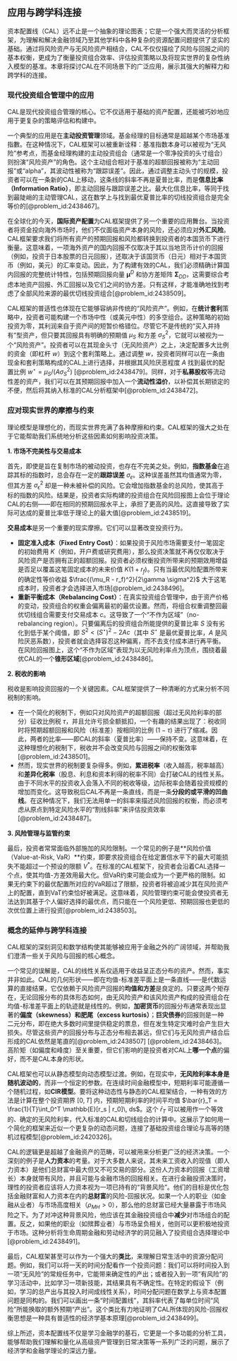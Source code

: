 ## 应用与跨学科连接

资本配置线（CAL）远不止是一个抽象的理论图表；它是一个强大而灵活的分析框架，为理解和解决金融领域乃至其他学科中各种复杂的资源配置问题提供了坚实的基础。通过将风险资产与无风险资产相结合，CAL不仅仅描绘了风险与回报之间的基本权衡，更成为了衡量投资组合效率、评估投资策略以及将现实世界的复杂性纳入模型的基准。本章将探讨CAL在不同场景下的广泛应用，展示其强大的解释力和跨学科的连接。

### 现代投资组合管理中的应用

CAL是现代投资组合管理的核心。它不仅适用于基础的资产配置，还能被巧妙地应用于更复杂的策略评估和构建中。

一个典型的应用是在**主动投资管理**领域。基金经理的目标通常是超越某个市场基准指數。在这种情况下，CAL框架可以被重新诠释：基准指数本身可以被视为“无风险”参考点，而基金经理构建的主动投资组合（通常是一个零净投资的头寸组合）则扮演“风险资产”的角色。这个主动组合相对于基准的超额回报被称为“主动回报”或“alpha”，其波动性被称为“跟踪误差”。因此，通过调整主动头寸的规模，投资者可以在一条新的CAL上移动，这条线的斜率不再是夏普比率，而是**信息比率（Information Ratio）**，即主动回报与跟踪误差之比。最大化信息比率，等同于找到最陡峭的主动管理CAL，这在数学上与找到最优夏普比率的切线投资组合是完全等价的[@problem_id:2438467]。

在全球化的今天，**国际资产配置**为CAL框架提供了另一个重要的应用舞台。当投资者将资金投向海外市场时，他们不仅面临资产本身的风险，还必须应对**外汇风险**。CAL框架要求我们将所有资产的预期回报和风险都转换到投资者的本国货币下进行衡量。这意味着，一项海外资产的国内回报不仅取决于其以当地货币计价的回报（例如，投资于日本股票的日元回报），还取决于该国货币（日元）相对于本国货币（例如，美元）的汇率变动。因此，为了构建有效的CAL，我们必须精确计算国内回报的完整统计特性，包括预期回报向量 $\boldsymbol{\mu}^D$ 和协方差矩阵 $\boldsymbol{\Sigma}_{DD}$，这需要综合考虑本地资产回报、外汇回报以及它们之间的协方差。只有这样，才能准确地找到考虑了全部风险来源的最优切线投资组合[@problem_id:2438509]。

CAL框架的普适性也体现在它能够容纳非传统的“风险资产”。例如，在**统计套利**策略中，投资者可能构建一个市场中性（或美元中性）的多空组合。这种策略的初始投资为零，其利润来自于资产间的短暂价格错位。尽管它不是传统的“买入并持有”型资产，但只要其回报具有明确的预期值 $\mu_S$ 和方差 $\sigma_S^2$，它就可以被视为一个“风险资产”。投资者可以在其现金头寸（无风险资产）之上，决定配置多大比例的资金（即杠杆 $w$）到这个套利策略上。通过调整 $w$，投资者同样可以在一条由现金和套利策略构成的CAL上进行选择，并根据其风险厌恶程度 $A$ 找到最优的配置比例 $w^\star = \mu_S / (A \sigma_S^2)$ [@problem_id:2438479]。同样，对于**私募股权**等流动性差的资产，我们可以在其预期回报中加入一个**流动性溢价**，以补偿其长期锁定的不便，然后将其纳入标准的CAL分析框架中[@problem_id:2438472]。

### 应对现实世界的摩擦与约束

理论模型是理想化的，而现实世界充满了各种摩擦和约束。CAL框架的强大之处在于它能帮助我们系统地分析这些因素如何影响投资决策。

**1. 市场不完美性与交易成本**

首先，即使是旨在复制市场的被动投资，也存在不完美之处。例如，**指数基金**在追踪其标的指数时，总会存在一定的**跟踪误差** $\sigma_\epsilon$。这种误差虽然其均值通常为零，但其方差 $\sigma_\epsilon^2$ 却是一种未被补偿的风险。它会增加指数基金的总风险，使其高于标的指数的风险。结果是，投资者实际构建的投资组合在风险回报图上会位于理论CAL的右侧——即在相同的预期回报水平上，承担了更高的风险。这直接导致了实际可达成的夏普比率低于理论上的最大值[@problem_id:2438519]。

**交易成本**是另一个重要的现实摩擦。它们可以显著改变投资行为。
*   **固定准入成本（Fixed Entry Cost）**：如果投资于风险市场需要支付一笔固定的初始费用 $K$（例如，开户费或研究费用），那么投资决策就不再仅仅取决于风险资产是否拥有正的超额回报。投资者必须权衡投资所带来的预期效用增益是否足以覆盖这笔固定成本的未来价值 $K(1+r_f)$。只有当最优风险配置所带来的确定性等价收益 $\frac{(\mu_R - r_f)^2}{2\gamma \sigma^2}$ 大于这笔成本时，投资者才会选择进入市场[@problem_id:2438496]。
*   **重新平衡成本（Rebalancing Cost）**：在真实投资组合管理中，由于资产价格的变动，投资组合的权重会偏离最初的最优设置。然而，将组合权重调整回最优切线组合需要支付交易成本 $c$。这导致了一个“不作为区域”（no-rebalancing region）。只要偏离后的投资组合所能提供的夏普比率 $S$ 没有劣化到低于某个阈值，即 $S^2 < (S^\star)^2 - 2Ac$（其中 $S^\star$ 是最优夏普比率，$A$ 是风险厌恶系数），投资者就会选择容忍这种偏离，而不去支付成本进行再平衡。在风险回报图上，这个“不作为区域”表现为以无风险利率点为顶点，围绕着最优CAL的一个**锥形区域**[@problem_id:2438486]。

**2. 税收的影响**

税收是影响投资回报的一个关键因素。CAL框架提供了一种清晰的方式来分析不同税制的影响。
*   在一个简化的税制下，例如只对风险资产的超额回报（超过无风险利率的部分）征收比例税 $\tau$，并且允许亏损全额抵扣，一个有趣的结果出现了：税收同时将预期超额回报和风险（标准差）按相同的比例 $(1-\tau)$ 进行了缩减。因此，两者的比率——即CAL的斜率（夏普比率）——保持不变。这意味着，在这种理想化的税制下，税收并不会改变风险与回报之间的权衡效率[@problem_id:2438501]。
*   然而，现实世界的税制要复杂得多。例如，**累进税率**（收入越高，税率越高）和**差异化税率**（股息、利息和资本利得的税率不同）会打破CAL的线性关系。由于不同水平的投资收入会落入不同的税收等级，边际税率会随着投资规模的增加而变化。这导致税后CAL不再是一条直线，而是一条**分段的或平滑的凹曲线**。在这种情况下，我们无法用单一的斜率来描述风险回报的权衡，而必须考虑从原点到特定风险水平的“割线斜率”来评估投资效率[@problem_id:2438487]。

**3. 风险管理与监管约束**

最后，投资者常常面临外部施加的风险限制。一个常见的例子是**风险价值（Value-at-Risk, VaR）**约束，即要求投资组合在给定置信水平下的最大可能损失不能超过一个预设的限额 $V^*$。在标准的CAL框架下，投资者会沿着CAL选择一个点，使其均值-方差效用最大化。但VaR约束可能会成为一个更严格的限制。如果无约束下的最优配置所对应的VaR超过了限额，投资者将被迫减少其在风险资产上的配置，直到VaT约束恰好被满足。这意味着，风险管理约束可能会使投资者无法达到其基于个人偏好选择的最优点，而只能在一个风险更低、预期回报也更低的次优位置上进行投资[@problem_id:2438503]。

### 概念的延伸与跨学科连接

CAL框架的深刻洞见和数学结构使其能够被应用于金融之外的广阔领域，并帮助我们澄清一些关于风险与回报的核心概念。

一个常见的误解是，CAL的线性关系仅适用于收益呈正态分布的资产。然而，事实并非如此。CAL的几何形状——即在均值-标准差平面上是一条直线——是代数运算的直接结果，它仅依赖于风险资产回报的**均值和方差**是良定的。只要这两个矩存在，无论回报分布的具体形态如何，由无风险资产和该风险资产构成的投资组合在均值-标准差平面上的轨迹就是线性的。例如，**加密货币**的回报分布通常表现出显著的**偏度（skewness）**和**肥尾（excess kurtosis）**；**巨灾债券**的回报则是一种二元分布，即在绝大多数时间里提供稳定的票息，但在发生特定灾难时会产生巨大损失。尽管这些资产的回报分布与正态分布相去甚远，但它们与无风险资产结合后形成的CAL依然是笔直的[@problem_id:2438507] [@problem_id:2438463]。高阶矩（如偏度和峰度）至关重要，但它们影响的是投资者对CAL上**哪一个点**的偏好，而不是CAL本身的形状。

CAL框架也可以从静态模型向动态模型过渡。例如，在现实中，**无风险利率本身是随机波动的**，而非一个恒定的参数。在连续时间金融模型中，短期利率可能遵循一个随机过程，如**CIR模型**。要将这种动态性与静态的CAL框架结合，一种有效的方法是计算在整个投资期界 $[0, T]$ 内，预期短期利率的时间平均值 $\bar{r}_T = \frac{1}{T}\int_0^T \mathbb{E}[r_s | r_0]\, ds$。这个 $\bar{r}_T$ 可以被用作一个等效的、确定的无风险利率，代入标准的CAL和切线组合的计算中。这展示了如何用一个简化的框架来近似一个更复杂的动态问题，连接了基础投资组合理论与高等的随机过程模型[@problem_id:2420326]。

CAL的逻辑更是超越了金融资产的范畴，可以被用来分析更广泛的经济决策。一个深刻的例子是**人力资本**的考量。对于大多数人来说，其未来工资收入的现值（即人力资本）是他们总财富中最大但又不可交易的部分。这份人力资本的回报（工资增长）本身就带有风险，并且可能与金融市场的回报相关。在进行金融投资决策时，理性的投资者应该将人力资本视为一项已持有的“背景风险”。他们的目标是优化包括金融财富和人力资本在内的**总财富**的风险-回报状况。如果一个人的职业（如金融从业者）与市场高度相关（$\rho_{MH} > 0$），那么他的总财富已经大量暴露于市场风险之下。为了对冲这种背景风险，他应该在其金融投资组合中**减少**对市场组合的配置。反之，如果他的职业（如殡葬业者）与市场呈负相关，他则可以更积极地投资于市场。这种分析将生命周期金融和劳动经济学的洞见融入了投资组合选择理论中[@problem_id:2438491]。

最后，CAL框架甚至可以作为一个强大的**类比**，来理解日常生活中的资源分配问题。例如，我们可以将一天的时间分配看作一个投资问题：我们可以将时间投入到一项“无风险”的常规任务中，它能带来确定性的产出；或者投入到一项“有风险”的学习活动中，比如学习一项新技能，其结果具有不确定性。在特定的假设下（例如，学习的总产出与其投入时间成线性关系），时间分配问题在数学上与资本配置问题是同构的。我们可以画出一条“时间配置线”，其斜率代表了每单位时间“风险”所能换取的额外预期“产出”。这个类比有力地证明了CAL所体现的风险-回报权衡思想是一种具有普适性的经济学基本原理[@problem_id:2438499]。

综上所述，资本配置线不仅是学习金融学的基石，它更是一个多功能的分析工具，能够帮助我们理解和量化从高级资产管理到日常决策等一系列广泛的问题，展示了经济学和金融学理论的深远力量。